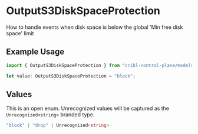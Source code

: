 # OutputS3DiskSpaceProtection

How to handle events when disk space is below the global 'Min free disk space' limit

## Example Usage

```typescript
import { OutputS3DiskSpaceProtection } from "cribl-control-plane/models/operations";

let value: OutputS3DiskSpaceProtection = "block";
```

## Values

This is an open enum. Unrecognized values will be captured as the `Unrecognized<string>` branded type.

```typescript
"block" | "drop" | Unrecognized<string>
```